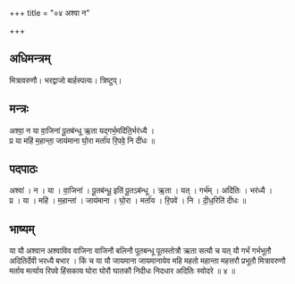 +++
title = "०४ अश्वा न"

+++
## अधिमन्त्रम्
मित्रावरुणौ। भरद्वाजो बार्हस्पत्यः। त्रिष्टुप्।

## मन्त्रः
अश्वा॒ न या वा॒जिना॑ पू॒तब॑न्धू ऋ॒ता यद्गर्भ॒मदि॑ति॒र्भर॑ध्यै ।  
प्र या महि॑ म॒हान्ता॒ जाय॑माना घो॒रा मर्ता॑य रि॒पवे॒ नि दी॑धः ॥

## पदपाठः
अश्वा॑ । न । या । वा॒जिना॑ । पू॒तब॑न्धू॒ इति॑ पू॒तऽब॑न्धू । ऋ॒ता । यत् । गर्भ॑म् । अदि॑तिः । भर॑ध्यै ।  
प्र । या । महि॑ । म॒हान्ता॑ । जाय॑माना । घो॒रा । मर्ता॑य । रि॒पवे॑ । नि । दी॒ध॒रिति॑ दीधः ॥

## भाष्यम्
या यौ अश्वान अश्वाविव वाजिना वाजिनौ बलिनौ पूतबन्धू पूतस्तोत्रौ ऋता सत्यौ च यत् यौ गर्भं गर्भभूतौ अदितिर्देवी भरध्यै बभार । किं च या यौ जायमाना जायमानायेव महि महतो महान्ता महत्तरौ प्रभूतौ मित्रावरुणौ मर्ताय मर्त्याय रिपवे हिंसकाय घोरा घोरौ घातकौ निदीधः निदधार अदितिः स्वोदरे ॥ ४ ॥